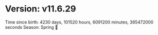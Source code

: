 # Version: v11.6.29
Time since birth: 4230 days, 101520 hours, 6091200 minutes, 365472000 seconds
Season: Spring 🌸
